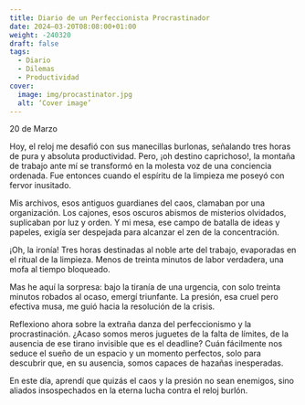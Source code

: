 ```yaml
---
title: Diario de un Perfeccionista Procrastinador
date: 2024–03-20T08:08:00+01:00
weight: -240320
draft: false
tags:
  - Diario
  - Dilemas
  - Productividad
cover:
  image: img/procastinator.jpg
  alt: ‘Cover image’
---
```


20 de Marzo

Hoy, el reloj me desafió con sus manecillas burlonas, señalando tres horas de pura y absoluta productividad. Pero, ¡oh destino caprichoso!, la montaña de trabajo ante mí se transformó en la molesta voz de una conciencia ordenada. Fue entonces cuando el espíritu de la limpieza me poseyó con fervor inusitado.

Mis archivos, esos antiguos guardianes del caos, clamaban por una organización. Los cajones, esos oscuros abismos de misterios olvidados, suplicaban por luz y orden. Y mi mesa, ese campo de batalla de ideas y papeles, exigía ser despejada para alcanzar el zen de la concentración.

¡Oh, la ironía! Tres horas destinadas al noble arte del trabajo, evaporadas en el ritual de la limpieza. Menos de treinta minutos de labor verdadera, una mofa al tiempo bloqueado.

Mas he aquí la sorpresa: bajo la tiranía de una urgencia, con solo treinta minutos robados al ocaso, emergí triunfante. La presión, esa cruel pero efectiva musa, me guió hacia la resolución de la crisis.

Reflexiono ahora sobre la extraña danza del perfeccionismo y la procrastinación. ¿Acaso somos meros juguetes de la falta de límites, de la ausencia de ese tirano invisible que es el deadline? Cuán fácilmente nos seduce el sueño de un espacio y un momento perfectos, solo para descubrir que, en su ausencia, somos capaces de hazañas inesperadas.

En este día, aprendí que quizás el caos y la presión no sean enemigos, sino aliados insospechados en la eterna lucha contra el reloj burlón.
